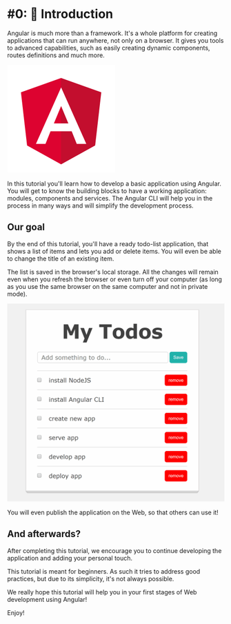# \#0: 💃 Introduction

Angular is much more than a framework. It's a whole platform for creating applications that can run anywhere, not only on a browser. It gives you tools to advanced capabilities, such as easily creating dynamic components, routes definitions and much more.

![](../.gitbook/assets/angular.png)

In this tutorial you'll learn how to develop a basic application using Angular. You will get to know the building blocks to have a working application: modules, components and services. The Angular CLI will help you in the process in many ways and will simplify the development process.

## Our goal

By the end of this tutorial, you'll have a ready todo-list application, that shows a list of items and lets you add or delete items. You will even be able to change the title of an existing item.

The list is saved in the browser's local storage. All the changes will remain even when you refresh the browser or even turn off your computer \(as long as you use the same browser on the same computer and not in private mode\).

![](../.gitbook/assets/todo-app-final-1.gif)

You will even publish the application on the Web, so that others can use it!

## And afterwards?

After completing this tutorial, we encourage you to continue developing the application and adding your personal touch.

This tutorial is meant for beginners. As such it tries to address good practices, but due to its simplicity, it's not always possible.

We really hope this tutorial will help you in your first stages of Web development using Angular!

Enjoy!

